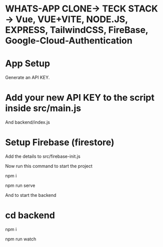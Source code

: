 # WHATS-APP CLONE-> TECK STACK -> Vue, VUE+VITE, NODE.JS,  EXPRESS, TailwindCSS, FireBase, Google-Cloud-Authentication
# App Setup

Generate an API KEY.

# Add your new API KEY to the script inside src/main.js

And backend/index.js

# Setup Firebase (firestore)

Add the details to src/firebase-init.js

Now run this command to start the project

npm i

npm run serve

And to start the backend

# cd backend

npm i

npm run watch
